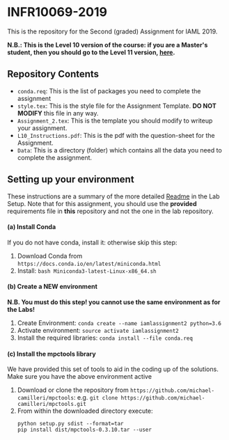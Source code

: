 # INFR10069-2019
This is the repository for the Second (graded) Assignment for IAML 2019.

**N.B.: This is the Level 10 version of the course: if you are a Master's student, then you should go to the Level 11 version, [here](https://github.com/michael-camilleri/INFR11182-2019).**

## Repository Contents

 * `conda.req`: This is the list of packages you need to complete the assignment
 * `style.tex`: This is the style file for the Assignment Template. **DO NOT MODIFY** this file in any way.
 * `Assignment_2.tex`: This is the template you should modify to writeup your assignment.
 * `L10_Instructions.pdf`: This is the pdf with the question-sheet for the Assignment.
 * `Data`: This is a directory (folder) which contains all the data you need to complete the assignment.

## Setting up your environment

These instructions are a summary of the more detailed [Readme](https://github.com/amosstorkey/iaml-labs) in the Lab Setup. Note that for this assignment, you should use the **provided** requirements file in **this** repository and not the one in the lab repository.

#### (a) Install Conda
If you do not have conda, install it: otherwise skip this step:

 1. Download Conda from `https://docs.conda.io/en/latest/miniconda.html`
 2. Install: ```bash Miniconda3-latest-Linux-x86_64.sh```

#### (b) Create a NEW environment
**N.B. You must do this step! you cannot use the same environment as for the Labs!**

 1. Create Environment: ```conda create --name iamlassignment2 python=3.6```
 2. Activate environment: ```source activate iamlassignment2```
 3. Install the required libraries: ```conda install --file conda.req```

#### (c) Install the mpctools library

We have provided this set of tools to aid in the coding up of the solutions. Make sure you have the above environment active

 1. Download or clone the repository from `https://github.com/michael-camilleri/mpctools`: e.g. ```git clone https://github.com/michael-camilleri/mpctools.git```
 2. From within the downloaded directory execute:
    ```
    python setup.py sdist --format=tar
    pip install dist/mpctools-0.3.10.tar --user
    ```